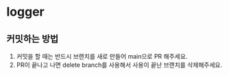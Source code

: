 # logger

## 커밋하는 방법
1. 커밋을 할 때는 반드시 브랜치를 새로 만들어 main으로 PR 해주세요.
2. PR이 끝나고 나면 delete branch를 사용해서 사용이 끝난 브랜치를 삭제해주세요.